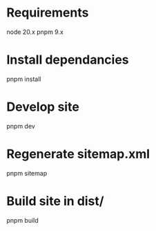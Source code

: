 # Requirements
node 20.x
pnpm 9.x

# Install dependancies
pnpm install

# Develop site
pnpm dev

# Regenerate sitemap.xml
pnpm sitemap

# Build site in dist/
pnpm build
